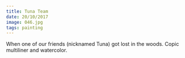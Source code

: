 ```yaml
---
title: Tuna Team
date: 20/10/2017
image: 046.jpg
tags: painting
---
```


When one of our friends (nicknamed Tuna) got lost in the woods.
Copic multiliner and watercolor.
